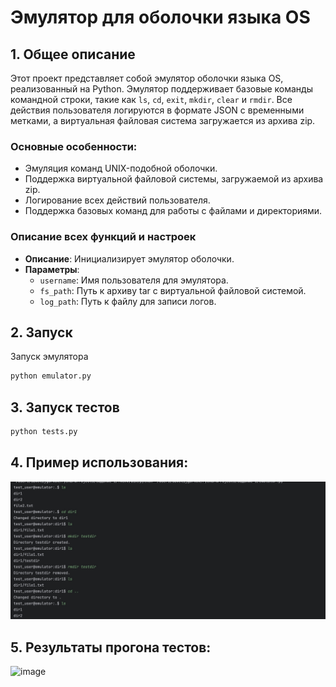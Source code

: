 # Эмулятор для оболочки языка OS

## 1. Общее описание

Этот проект представляет собой эмулятор оболочки языка OS, реализованный на Python. Эмулятор поддерживает базовые команды командной строки, такие как `ls`, `cd`, `exit`, `mkdir`, `clear` и `rmdir`. Все действия пользователя логируются в формате JSON с временными метками, а виртуальная файловая система загружается из архива zip.

### Основные особенности:
- Эмуляция команд UNIX-подобной оболочки.
- Поддержка виртуальной файловой системы, загружаемой из архива zip.
- Логирование всех действий пользователя.
- Поддержка базовых команд для работы с файлами и директориями.

### Описание всех функций и настроек

- **Описание**: Инициализирует эмулятор оболочки.
- **Параметры**:
  - `username`: Имя пользователя для эмулятора.
  - `fs_path`: Путь к архиву tar с виртуальной файловой системой.
  - `log_path`: Путь к файлу для записи логов.

## 2. Запуск
Запуск эмулятора
```bash
python emulator.py
```

## 3. Запуск тестов
```bash
python tests.py
```

## 4. Пример использования:

![image](https://github.com/CloudVHS/Configurqation-1/blob/main/hometask1/test_emulator.jpg)

## 5. Результаты прогона тестов:

![image]()
